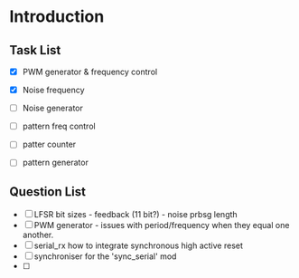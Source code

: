 # Introduction


## Task List 

- [x] PWM generator & frequency control
- [x] Noise frequency 
- [ ] Noise generator
- [ ] pattern freq control
- [ ] patter counter
- [ ] pattern generator




## Question List 


- [ ] LFSR bit sizes - feedback (11 bit?) - noise prbsg length
- [ ] PWM generator - issues with period/frequency when they equal one another.
- [ ] serial_rx how to integrate synchronous high active reset
- [ ] synchroniser for the 'sync_serial' mod
- [ ] 



